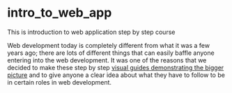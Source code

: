 # intro_to_web_app
This is introduction to web application step by step course

Web development today is completely different from what it was a few years ago; there are lots of different things that can easily baffle anyone entering into the web development. It was one of the reasons that we decided to make these step by step [visual guides demonstrating the bigger picture](https://roadmap.sh/frontend) and to give anyone a clear idea about what they have to follow to be in certain roles in web development.
